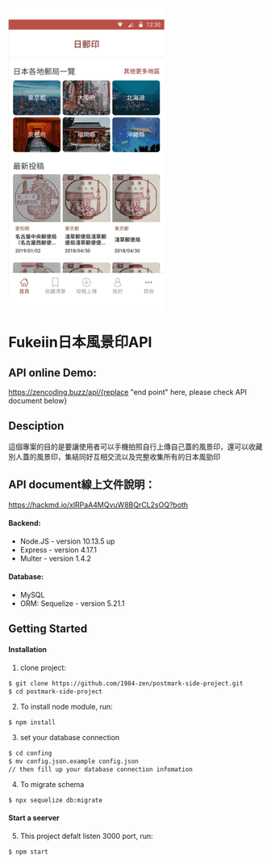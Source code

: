 ![](https://github.com/1984-zen/postmark-side-project/blob/dev/public/postmark-side-project-screen_shoot.gif)
# Fukeiin日本風景印API
## API online Demo:
https://zencoding.buzz/api/{replace "end point" here, please check API document below}
## Desciption
這個專案的目的是要讓使用者可以手機拍照自行上傳自己蓋的風景印，還可以收藏別人蓋的風景印，集結同好互相交流以及完整收集所有的日本風勁印<br />
## API document線上文件說明：
https://hackmd.io/xlRPaA4MQvuW8BQrCL2sOQ?both
#### Backend: 
- Node.JS - version 10.13.5 up
- Express - version 4.17.1
- Multer - version 1.4.2
#### Database:
- MySQL
- ORM: Sequelize - version 5.21.1

## Getting Started
#### Installation
1. clone project:
```
$ git clone https://github.com/1984-zen/postmark-side-project.git
$ cd postmark-side-project
```
2. To install node module, run:
```
$ npm install
```
3. set your database connection
```
$ cd confing
$ mv config.json.example config.json
// then fill up your database connection infomation
```
4. To migrate schema
```
$ npx sequelize db:migrate
```
#### Start a seerver
5. This project defalt listen 3000 port, run:
```
$ npm start
```